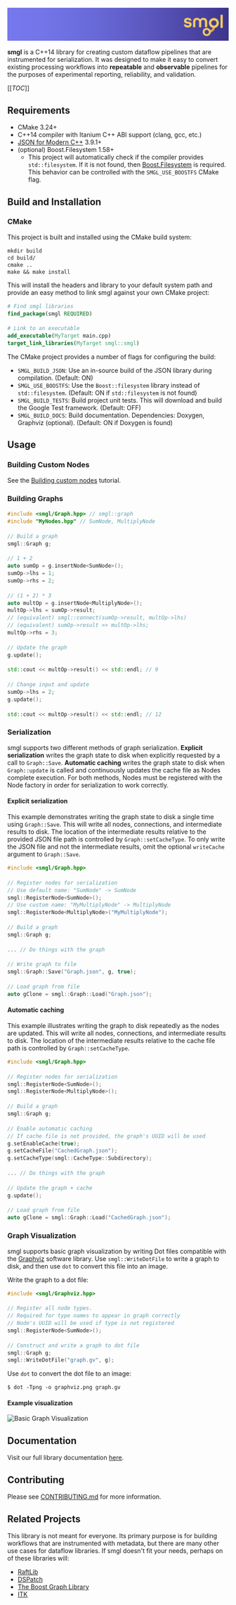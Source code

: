 [![smgl](graphics/logo/svg/banner.svg)](https://gitlab.com/educelab/smgl)

**smgl** is a C++14 library for creating custom dataflow pipelines that are 
instrumented for serialization. It was designed to make it easy to convert 
existing processing workflows into **repeatable** and **observable** pipelines 
for the purposes of experimental reporting, reliability, and validation.

[[_TOC_]]

## Requirements
- CMake 3.24+
- C++14 compiler with Itanium C++ ABI support (clang, gcc, etc.)
- [JSON for Modern C++](https://github.com/nlohmann/json) 3.9.1+
- (optional) Boost.Filesystem 1.58+
    - This project will automatically check if the compiler provides
      `std::filesystem`. If it is not found, then
      [Boost.Filesystem](https://www.boost.org/) is required. This behavior can
      be controlled with the `SMGL_USE_BOOSTFS` CMake flag.

## Build and Installation
### CMake
This project is built and installed using the CMake build system:

```shell
mkdir build
cd build/
cmake ..
make && make install
```

This will install the headers and library to your default system path and 
provide an easy method to link smgl against your own CMake project:

```cmake
# Find smgl libraries
find_package(smgl REQUIRED)

# Link to an executable
add_executable(MyTarget main.cpp)
target_link_libraries(MyTarget smgl::smgl)
```

The CMake project provides a number of flags for configuring the build:
 - `SMGL_BUILD_JSON`: Use an in-source build of the JSON library during 
    compilation. (Default: ON)
 - `SMGL_USE_BOOSTFS`: Use the `Boost::filesystem` library instead of
    `std::filesystem`. (Default: ON if `std::filesystem` is not found)
 - `SMGL_BUILD_TESTS`: Build project unit tests. This will download and build 
    the Google Test framework. (Default: OFF) 
 - `SMGL_BUILD_DOCS`: Build documentation. Dependencies: Doxygen, Graphviz
    (optional). (Default: ON if Doxygen is found)

## Usage
### Building Custom Nodes
See the [Building custom nodes](https://educelab.gitlab.io/smgl/docs/building-custom-nodes.html) tutorial.

### Building Graphs
```c++
#include <smgl/Graph.hpp> // smgl::graph
#include "MyNodes.hpp" // SumNode, MultiplyNode

// Build a graph
smgl::Graph g;

// 1 + 2
auto sumOp = g.insertNode<SumNode>();
sumOp->lhs = 1;
sumOp->rhs = 2;

// (1 + 2) * 3
auto multOp = g.insertNode<MultiplyNode>();
multOp->lhs = sumOp->result;
// (equivalent) smgl::connect(sumOp->result, multOp->lhs)
// (equivalent) sumOp->result >> multOp->lhs;
multOp->rhs = 3;

// Update the graph
g.update();

std::cout << multOp->result() << std::endl; // 9

// Change input and update
sumOp->lhs = 2;
g.update();

std::cout << multOp->result() << std::endl; // 12
```

### Serialization
smgl supports two different methods of graph serialization. 
**Explicit serialization** writes the graph state to disk when explicitly 
requested by a call to `Graph::Save`. **Automatic caching** writes the graph 
state to disk when `Graph::update` is called and continuously updates the 
cache file as Nodes complete execution. For both methods, Nodes must be 
registered with the Node factory in order for serialization to work correctly.

#### Explicit serialization
This example demonstrates writing the graph state to disk a single time using 
`Graph::Save`. This will write all nodes, connections, and intermediate results 
to disk. The location of the intermediate results relative to the provided 
JSON file path is controlled by `Graph::setCacheType`. To only write the JSON 
file and not the intermediate results, omit the optional `writeCache` argument 
to `Graph::Save`.

```c++
#include <smgl/Graph.hpp>

// Register nodes for serialization
// Use default name: "SumNode" -> SumNode
smgl::RegisterNode<SumNode>();
// Use custom name: "MyMultiplyNode" -> MultiplyNode
smgl::RegisterNode<MultiplyNode>("MyMultiplyNode");

// Build a graph
smgl::Graph g;

... // Do things with the graph

// Write graph to file
smgl::Graph::Save("Graph.json", g, true);

// Load graph from file
auto gClone = smgl::Graph::Load("Graph.json");
```

#### Automatic caching
This example illustrates writing the graph to disk repeatedly as the nodes are 
updated. This will write all nodes, connections, and intermediate results to 
disk. The location of the intermediate results relative to the cache file path 
is controlled by `Graph::setCacheType`.

```c++
#include <smgl/Graph.hpp>

// Register nodes for serialization
smgl::RegisterNode<SumNode>();
smgl::RegisterNode<MultiplyNode>();

// Build a graph
smgl::Graph g;

// Enable automatic caching
// If cache file is not provided, the graph's UUID will be used
g.setEnableCache(true);
g.setCacheFile("CachedGraph.json");
g.setCacheType(smgl::CacheType::Subdirectory);

... // Do things with the graph

// Update the graph + cache
g.update();

// Load graph from file
auto gClone = smgl::Graph::Load("CachedGraph.json");
```

### Graph Visualization
smgl supports basic graph visualization by writing Dot files compatible with 
the [Graphviz](https://graphviz.org/) software library. Use `smgl::WriteDotFile`
to write a graph to disk, and then use `dot` to convert this file into an image.

Write the graph to a dot file:
```c++
#include <smgl/Graphviz.hpp>

// Register all node types.
// Required for type names to appear in graph correctly
// Node's UUID will be used if type is not registered
smgl::RegisterNode<SumNode>();

// Construct and write a graph to dot file
smgl::Graph g;
smgl::WriteDotFile("graph.gv", g);
```

Use `dot` to convert the dot file to an image:
```shell 
$ dot -Tpng -o graphviz.png graph.gv
```

#### Example visualization
![Basic Graph Visualization](graphics/examples/graphviz.png)

## Documentation
Visit our full library documentation [here](https://educelab.gitlab.io/smgl/docs/).

## Contributing
Please see [CONTRIBUTING.md](CONTRIBUTING.md) for more information.

## Related Projects
This library is not meant for everyone. Its primary purpose is for building 
workflows that are instrumented with metadata, but there are many other use 
cases for dataflow libraries. If smgl doesn't fit your needs, perhaps on of
these libraries will:
- [RaftLib](https://github.com/RaftLib/RaftLib)
- [DSPatch](https://github.com/cross-platform/dspatch)
- [The Boost Graph Library](https://www.boost.org/doc/libs/1_74_0/libs/graph/doc/index.html)
- [ITK](https://itk.org/)
